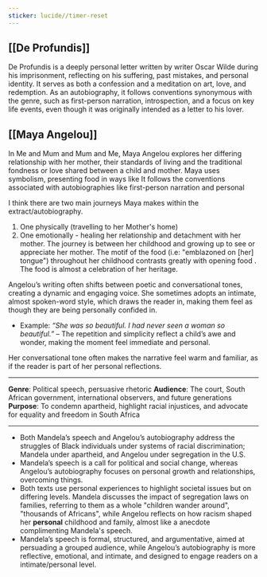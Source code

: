 ```yaml
---
sticker: lucide//timer-reset
---
```


## [[De Profundis]]
De Profundis is a deeply personal letter written by writer Oscar Wilde during his imprisonment, reflecting on his suffering, past mistakes, and personal identity. It serves as both a confession and a meditation on art, love, and redemption. As an autobiography, it follows conventions synonymous with the genre, such as first-person narration, introspection, and a focus on key life events, even though it was originally intended as a letter to his lover.

## [[Maya Angelou]]
In Me and Mum and Mum and Me, Maya Angelou explores her differing relationship with her mother, their standards of living and the traditional fondness or love shared between a child and mother. Maya uses symbolism, presenting food in ways like 
It follows the conventions associated with autobiographies like first-person narration and personal 

I think there are two main journeys Maya makes within the extract/autobiography.
1. One physically (travelling to her Mother's home)
2. One emotionally - healing her relationship and detachment with her mother. The journey is between her childhood and growing up to see or appreciate her mother. The motif of the food (i.e: "emblazoned on \[her] tongue") throughout her childhood contrasts greatly with opening food . The food is almost a celebration of her heritage.

Angelou’s writing often shifts between poetic and conversational tones, creating a dynamic and engaging voice. She sometimes adopts an intimate, almost spoken-word style, which draws the reader in, making them feel as though they are being personally confided in.

- Example: _“She was so beautiful. I had never seen a woman so beautiful.”_ – The repetition and simplicity reflect a child’s awe and wonder, making the moment feel immediate and personal.

Her conversational tone often makes the narrative feel warm and familiar, as if the reader is part of her personal reflections.


-----

**Genre**: Political speech, persuasive rhetoric
**Audience**: The court, South African government, international observers, and future generations **Purpose**: To condemn apartheid, highlight racial injustices, and advocate for equality and freedom in South Africa

-----

- Both Mandela’s speech and Angelou’s autobiography address the struggles of Black individuals under systems of racial discrimination; Mandela under apartheid, and Angelou under segregation in the U.S.
- Mandela’s speech is a call for political and social change, whereas Angelou’s autobiography focuses on personal growth and relationships, overcoming things.
- Both texts use personal experiences to highlight societal issues but on differing levels. Mandela discusses the impact of segregation laws on families, referring to them as a whole "children wander around", "thousands of Africans", while Angelou reflects on how racism shaped her **personal** childhood and family, almost like a anecdote complimenting Mandela's speech.
- Mandela’s speech is formal, structured, and argumentative, aimed at persuading a grouped audience, while Angelou’s autobiography is more reflective, emotional, and intimate, and designed to engage readers on a intimate/personal level.